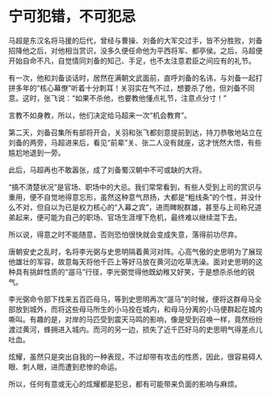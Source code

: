 # 宁可犯错，不可犯忌

马超是东汉名将马援的后代，曾经与曹操、刘备的大军交过手，皆不分胜败，刘备招降他之后，对他相当赏识，没多久便任命他为平西将军、都亭侯。之后，马超便开始自命不凡，自觉情同刘备的知己、手足，也不太注意君臣之间应有的礼节。 

有一次，他和刘备谈话时，居然在满朝文武面前，直呼刘备的名讳，与刘备一起打拼多年的“核心幕僚”听着十分刺耳！关羽实在气不过，想要杀了他，但刘备不同意。这时，张飞说：“如果不杀他，也要教他懂点礼节，注意点分寸！” 

言教不如身教，所以，他们决定给马超来一次“机会教育”。 

第二天，刘备召集所有部将开会，关羽和张飞都刻意提前到达，持刀恭敬地站立在刘备的两旁，马超进来后，看见“前辈”关、张二人没有就座，这才恍然大悟，有些尴尬地退到一旁。 

此后，马超再也不敢嚣张，成了刘备蜀汉朝中不可或缺的大将。 

“搞不清楚状况”是官场、职场中的大忌。我们常常看到，有些人受到上司的赏识与重用，便不自觉地得意忘形，虽然这种意气昂扬，大都是“粗线条”的个性，并没什么不对，但自以为已是权力核心的“入幕之宾”，进而睥睨群雄，甚至与上司称兄道弟起来，便可能为自己的职场、官场生涯埋下危机，最终难以继续混下去。 

所以说，得意之时不能随意，否则恐怕很快就会变成失意，落得前功尽弃。 

唐朝安史之乱时，名将李光弼与史思明隔着黄河对阵。心高气傲的史思明为了展现他雄壮的军容，故意每天将他千匹上等好马放在黄河边吃草洗澡。面对史思明的这种具有挑衅性质的“遛马”行径，李光弼觉得他既幼稚又好笑，于是想杀杀他的锐气。 

李光弼命令部下找来五百匹母马，等到史思明再次“遛马”的时候，便将这群母马全部放到城外，而将这些母马所生的小马拴在城内，和母马分离的小马便群起在城内嘶叫。有趣的是，对岸的马匹受到震天马鸣的影响，像是受到召唤一样，竟然纷纷渡过黄河，蜂拥进入城内。而河的另一边，损失了近千匹好马的史思明气得差点儿吐血。 

炫耀，虽然只是突出自我的一种表现，不过却带有攻击的性质，因此，很容易碍人眼、刺人眼，进而遭到悲惨的命运。 

所以，任何有意或无心的炫耀都是犯忌，都有可能带来负面的影响与麻烦。